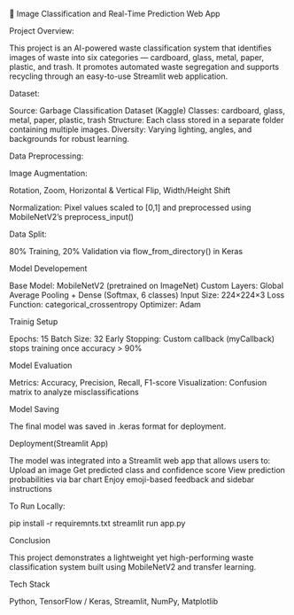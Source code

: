 🧠 Image Classification and Real-Time Prediction Web App

Project Overview:

This project is an AI-powered waste classification system that identifies images of waste into six categories — cardboard, glass, metal, paper, plastic, and trash.
It promotes automated waste segregation and supports recycling through an easy-to-use Streamlit web application.



Dataset:

Source: Garbage Classification Dataset (Kaggle)
Classes: cardboard, glass, metal, paper, plastic, trash
Structure: Each class stored in a separate folder containing multiple images.
Diversity: Varying lighting, angles, and backgrounds for robust learning.



Data Preprocessing:


Image Augmentation:

Rotation, Zoom, Horizontal & Vertical Flip, Width/Height Shift


Normalization:
Pixel values scaled to [0,1] and preprocessed using MobileNetV2’s preprocess_input()

Data Split:

80% Training, 20% Validation via flow_from_directory() in Keras

Model Developement

Base Model: MobileNetV2 (pretrained on ImageNet)
Custom Layers: Global Average Pooling + Dense (Softmax, 6 classes)
Input Size: 224×224×3
Loss Function: categorical_crossentropy
Optimizer: Adam

Trainig Setup

Epochs: 15
Batch Size: 32
Early Stopping: Custom callback (myCallback) stops training once accuracy > 90%

Model Evaluation 

Metrics: Accuracy, Precision, Recall, F1-score
Visualization: Confusion matrix to analyze misclassifications

Model Saving

The final model was saved in .keras format for deployment.


Deployment(Streamlit App)

The model was integrated into a Streamlit web app that allows users to:
Upload an image
Get predicted class and confidence score
View prediction probabilities via bar chart
Enjoy emoji-based feedback and sidebar instructions

To Run Locally:

pip install -r requiremnts.txt
streamlit run app.py

 
Conclusion

This project demonstrates a lightweight yet high-performing waste classification system built using MobileNetV2 and transfer learning.

Tech Stack

Python, TensorFlow / Keras, Streamlit, NumPy, Matplotlib
